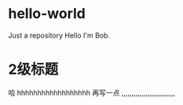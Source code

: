 # hello-world
Just a repository
Hello I'm Bob.
# 2级标题
哈
hhhhhhhhhhhhhhhhhh
再写一点
,,,,,,,,,,,,,,,,,,,,,,,,,,,
